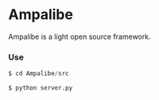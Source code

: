 # Ampalibe
Ampalibe is a light open source framework. 

### Use
```s
$ cd Ampalibe/src
```

```s
$ python server.py
```
